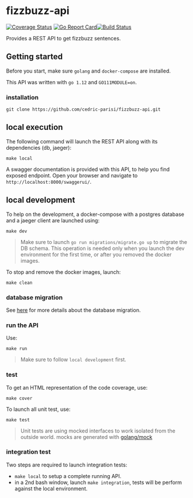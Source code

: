 # fizzbuzz-api
[![Coverage Status](https://coveralls.io/repos/github/cedric-parisi/fizzbuzz-api/badge.svg?branch=master)](https://coveralls.io/github/cedric-parisi/fizzbuzz-api?branch=master)
[![Go Report Card](https://goreportcard.com/badge/github.com/cedric-parisi/fizzbuzz-api)](https://goreportcard.com/report/github.com/cedric-parisi/fizzbuzz-api)[![Build Status](https://travis-ci.com/cedric-parisi/fizzbuzz-api.svg?branch=master)](https://travis-ci.com/cedric-parisi/fizzbuzz-api)


Provides a REST API to get fizzbuzz sentences.

## Getting started

Before you start, make sure `golang` and `docker-compose` are installed.

This API was written with `go 1.12` and `GO111MODULE=on`.

### installation

```
git clone https://github.com/cedric-parisi/fizzbuzz-api.git
```

## local execution

The following command will launch the REST API along with its dependencies (db, jaeger):
```
make local
```
A swagger documentation is provided with this API, to help you find exposed endpoint. Open your browser and navigate to `http://localhost:8000/swaggerui/`.

## local development

To help on the development, a docker-compose with a postgres database and a jaeger client are launched using:
```
make dev
```
> Make sure to launch `go run migrations/migrate.go up` to migrate the DB schema. This operation is needed only when you launch the dev environment for the first time, or after you removed the docker images.


To stop and remove the docker images, launch:
```
make clean
```

### database migration

See [here](./migrations/README.md) for more details about the database migration.

### run the API

Use:
```
make run
```
> Make sure to follow `local development` first.

### test

To get an HTML representation of the code coverage, use:
```
make cover
```

To launch all unit test, use:
```
make test
```

> Unit tests are using mocked interfaces to work isolated from the outside world.
mocks are generated with [golang/mock](https://github.com/golang/mock)

### integration test

Two steps are required to launch integration tests:

- `make local` to setup a complete running API.
- in a 2nd bash window, launch `make integration`, tests will be perform against the local environment.
